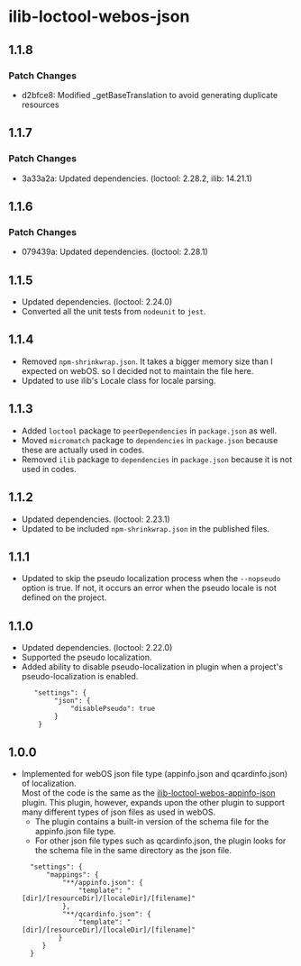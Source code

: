 # ilib-loctool-webos-json

## 1.1.8

### Patch Changes

- d2bfce8: Modified \_getBaseTranslation to avoid generating duplicate resources

## 1.1.7

### Patch Changes

- 3a33a2a: Updated dependencies. (loctool: 2.28.2, ilib: 14.21.1)

## 1.1.6

### Patch Changes

- 079439a: Updated dependencies. (loctool: 2.28.1)

## 1.1.5

- Updated dependencies. (loctool: 2.24.0)
- Converted all the unit tests from `nodeunit` to `jest`.

## 1.1.4

- Removed `npm-shrinkwrap.json`. It takes a bigger memory size than I expected on webOS. so I decided not to maintain the file here.
- Updated to use ilib's Locale class for locale parsing.

## 1.1.3

- Added `loctool` package to `peerDependencies` in `package.json` as well.
- Moved `micromatch` package to `dependencies` in `package.json` because these are actually used in codes.
- Removed `ilib` package to `dependencies` in `package.json` because it is not used in codes.

## 1.1.2

- Updated dependencies. (loctool: 2.23.1)
- Updated to be included `npm-shrinkwrap.json` in the published files.

## 1.1.1

- Updated to skip the pseudo localization process when the `--nopseudo` option is true.
  If not, it occurs an error when the pseudo locale is not defined on the project.

## 1.1.0

- Updated dependencies. (loctool: 2.22.0)
- Supported the pseudo localization.
- Added ability to disable pseudo-localization in plugin when a project's pseudo-localization is enabled.
  ```
     "settings": {
          "json": {
              "disablePseudo": true
          }
      }
  ```

## 1.0.0

- Implemented for webOS json file type (appinfo.json and qcardinfo.json) of localization.  
  Most of the code is the same as the [ilib-loctool-webos-appinfo-json](https://github.com/iLib-js/ilib-loctool-webos-appinfo-json) plugin.
  This plugin, however, expands upon the other plugin to support many different types of json files as used in webOS.
  - The plugin contains a built-in version of the schema file for the appinfo.json file type.
  - For other json file types such as qcardinfo.json, the plugin looks for the schema file in the same directory as the json file.
  ```
    "settings": {
        "mappings": {
            "**/appinfo.json": {
                "template": "[dir]/[resourceDir]/[localeDir]/[filename]"
            },
            "**/qcardinfo.json": {
                "template": "[dir]/[resourceDir]/[localeDir]/[filename]"
           }
       }
    }
  ```

